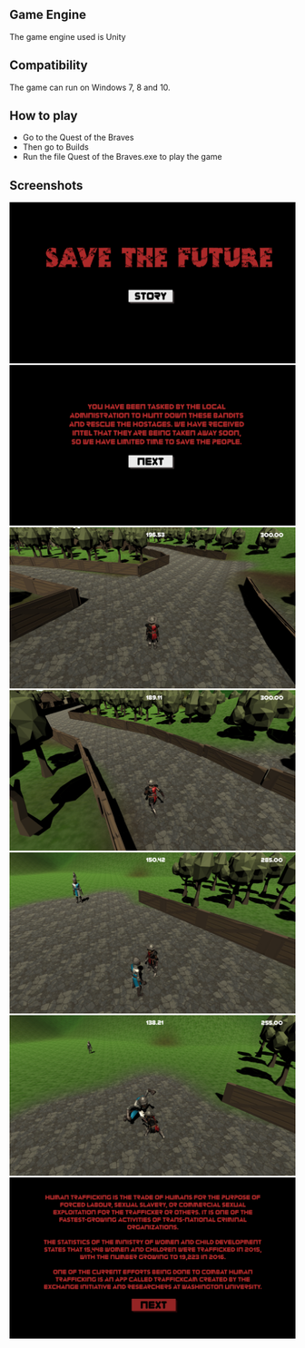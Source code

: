 ## Game Engine
The game engine used is Unity

## Compatibility
The game can run on Windows 7, 8 and 10.

## How to play

* Go to the Quest of the Braves 
* Then go to Builds
* Run the file Quest of the Braves.exe to play the game

## Screenshots

![](screenshots/1.png)
![](screenshots/2.png)
![](screenshots/4.png)
![](screenshots/5.png)
![](screenshots/7.png)
![](screenshots/10.png)
![](screenshots/13.png)